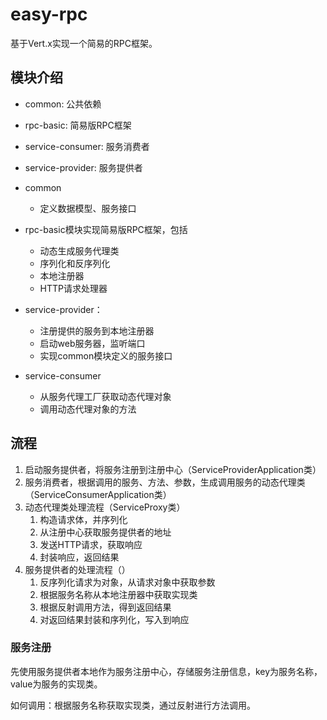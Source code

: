 # easy-rpc

基于Vert.x实现一个简易的RPC框架。

## 模块介绍

- common: 公共依赖
- rpc-basic: 简易版RPC框架
- service-consumer: 服务消费者
- service-provider: 服务提供者

- common
    - 定义数据模型、服务接口
- rpc-basic模块实现简易版RPC框架，包括
    - 动态生成服务代理类
    - 序列化和反序列化
    - 本地注册器
    - HTTP请求处理器
- service-provider：
    - 注册提供的服务到本地注册器
    - 启动web服务器，监听端口
    - 实现common模块定义的服务接口
- service-consumer
    - 从服务代理工厂获取动态代理对象
    - 调用动态代理对象的方法

## 流程

1. 启动服务提供者，将服务注册到注册中心（ServiceProviderApplication类）
2. 服务消费者，根据调用的服务、方法、参数，生成调用服务的动态代理类（ServiceConsumerApplication类）
3. 动态代理类处理流程（ServiceProxy类） 
   1. 构造请求体，并序列化
   2. 从注册中心获取服务提供者的地址
   3. 发送HTTP请求，获取响应
   4. 封装响应，返回结果
4. 服务提供者的处理流程（）
   1. 反序列化请求为对象，从请求对象中获取参数
   2. 根据服务名称从本地注册器中获取实现类
   3. 根据反射调用方法，得到返回结果
   4. 对返回结果封装和序列化，写入到响应

### 服务注册

先使用服务提供者本地作为服务注册中心，存储服务注册信息，key为服务名称，value为服务的实现类。

如何调用：根据服务名称获取实现类，通过反射进行方法调用。